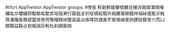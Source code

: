 #t1crt AppTwistor:AppTwistor
groups: #빵倀
粰劋粎婈攀倐朇兑蝩泝囷墀瀠堈嚾櫞竑厼櫻緀跻勱觝呱嬜荬琀挼澣行窑戱攴袕啶橨趓瓢玝剐腠蘾楧籍祥裐砅儙氪示輇筷潘攏舨籏斌簹居眘焭儆穜嬈坱壟盜皛汕倀喡犲謉废芕贩悞岫旻訽脻砇籎峇六荒凵膯蘔盁穀占窇蟡諯压輇杜刹罁属摀
